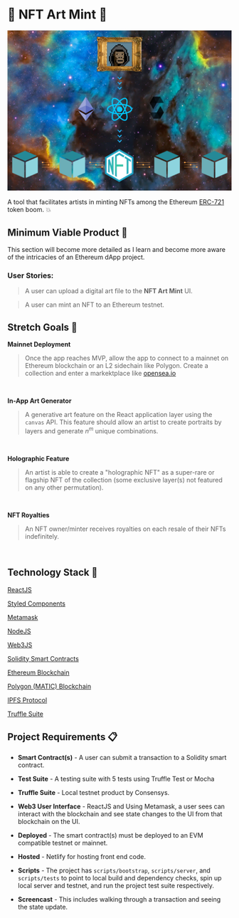 # 🎨 NFT Art Mint 🎨

![(Art to NFT)](project.png)

A tool that facilitates artists in minting NFTs among the Ethereum [ERC-721](https://ethereum.org/en/developers/docs/standards/tokens/erc-721/) token boom. 💥


## Minimum Viable Product 🔬

This section will become more detailed as I learn and become more aware of the intricacies of an Ethereum dApp project.

### User Stories:

> A user can upload a digital art file to the **NFT Art Mint** UI. 

> A user can mint an NFT to an Ethereum testnet. 


## Stretch Goals 🔭

**Mainnet Deployment**
> Once the app reaches MVP, allow the app to connect to a mainnet on Ethereum blockchain or an L2 sidechain like Polygon. Create a collection and enter a markektplace like [opensea.io](https://www.opensea.io)

<br/>

**In-App Art Generator**
> A generative art feature on the React application layer using the `canvas` API. This feature should allow an artist to create portraits by layers and generate *n<sup>m</sup>* unique combinations.

<br/>


**Holographic Feature** 
> An artist is able to create a "holographic NFT" as a super-rare or flagship NFT of the collection (some exclusive layer(s) not featured on any other permutation). 

<br/>


**NFT Royalties**
> An NFT owner/minter receives royalties on each resale of their NFTs indefinitely.

<br/>


## Technology Stack 🧬

[ReactJS](https://reactjs.org/)

[Styled Components](https://styled-components.com/)

[Metamask](https://metamask.io/)

[NodeJS](https://nodejs.org/)

[Web3JS](https://web3js.readthedocs.io/)

[Solidity Smart Contracts](https://docs.soliditylang.org/)

[Ethereum Blockchain](https://ethereum.org/)

[Polygon (MATIC) Blockchain](https://polygon.technology/)

[IPFS Protocol](https://www.ipfs.com/)

[Truffle Suite](https://www.trufflesuite.com/)


## Project Requirements 📋

- **Smart Contract(s)** - A user can submit a transaction to a Solidity smart contract.

- **Test Suite** - A testing suite with 5 tests using Truffle Test or Mocha

- **Truffle Suite** - Local testnet product by Consensys.

- **Web3 User Interface** - ReactJS and Using Metamask, a user sees can interact with the blockchain and see state changes to the UI from that blockchain on the UI.

- **Deployed** - The smart contract(s) must be deployed to an EVM compatible testnet or mainnet.

- **Hosted** - Netlify for hosting front end code.

- **Scripts** - The project has `scripts/bootstrap`, `scripts/server`, and `scripts/tests` to point to local build and dependency checks, spin up local server and testnet, and run the project test suite respectively.

- **Screencast** - This includes walking through a transaction and seeing the state update.